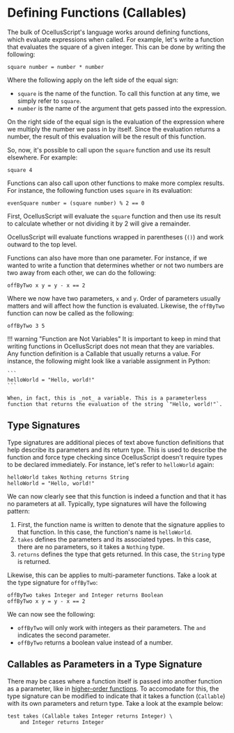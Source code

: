 # Defining Functions (Callables)

The bulk of OcellusScript's language works around defining functions, which evaluate expressions when called. For example, let's write a function that evaluates the square of a given integer. This can be done by writing the following:

```ocellusscript
square number = number * number
```

Where the following apply on the left side of the equal sign:

- `square` is the name of the function. To call this function at any time, we simply refer to `square`.
- `number` is the name of the argument that gets passed into the expression.

On the right side of the equal sign is the evaluation of the expression where we multiply the number we pass in by itself. Since the evaluation returns a number, the result of this evaluation will be the result of this function.

So, now, it's possible to call upon the `square` function and use its result elsewhere. For example:

```ocellusscript
square 4
```

Functions can also call upon other functions to make more complex results. For instance, the following function uses `square` in its evaluation:

```ocellusscript
evenSquare number = (square number) % 2 == 0
```

First, OcellusScript will evaluate the `square` function and then use its result to calculate whether or not dividing it by 2 will give a remainder.

OcellusScript will evaluate functions wrapped in parentheses (`()`) and work outward to the top level.

Functions can also have more than one parameter. For instance, if we wanted to write a function that determines whether or not two numbers are two away from each other, we can do the following:

```ocellusscript
offByTwo x y = y - x == 2
```

Where we now have two parameters, `x` and `y`. Order of parameters usually matters and will affect how the function is evaluated. Likewise, the `offByTwo` function can now be called as the following:

```ocellusscript
offByTwo 3 5
```

!!! warning "Function are Not Variables"
    It is important to keep in mind that writing functions in OcellusScript does not mean that they are variables. Any function definition is a Callable that usually returns a value. For instance, the following might look like a variable assignment in Python:

    ```
    helloWorld = "Hello, world!"
    ```

    When, in fact, this is _not_ a variable. This is a parameterless function that returns the evaluation of the string `"Hello, world!"`.


## Type Signatures

Type signatures are additional pieces of text above function definitions that help describe its parameters and its return type. This is used to describe the function and force type checking since OcellusScript doesn't require types to be declared immediately. For instance, let's refer to `helloWorld` again:

```ocellusscript
helloWorld takes Nothing returns String
helloWorld = "Hello, world!"
```

We can now clearly see that this function is indeed a function and that it has no parameters at all. Typically, type signatures will have the following pattern:

1. First, the function name is written to denote that the signature applies to that function. In this case, the function's name is `helloWorld`.
2. `takes` defines the parameters and its associated types. In this case, there are no parameters, so it takes a `Nothing` type.
3. `returns` defines the type that gets returned. In this case, the `String` type is returned.

Likewise, this can be applies to multi-parameter functions. Take a look at the type signature for `offByTwo`:

```ocellusscript
offByTwo takes Integer and Integer returns Boolean
offByTwo x y = y - x == 2
```

We can now see the following:

- `offByTwo` will only work with integers as their parameters. The `and` indicates the second parameter.
- `offByTwo` returns a boolean value instead of a number.

## Callables as Parameters in a Type Signature

There may be cases where a function itself is passed into another function as a parameter, like in [higher-order functions](../07-hoc/). To accomodate for this, the type signature can be modified to indicate that it takes a function (`Callable`) with its own parameters and return type. Take a look at the example below:

```ocellusscript
test takes (Callable takes Integer returns Integer) \
    and Integer returns Integer
```